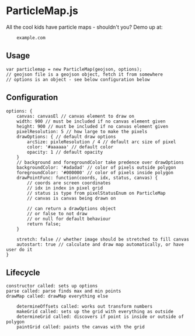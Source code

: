 # ParticleMap.js

All the cool kids have particle maps - shouldn't you?
Demo up at:

        example.com

## Usage

    var particlemap = new ParticleMap(geojson, options);
    // geojson file is a geojson object, fetch it from somewhere
    // options is an object - see below configuration below

## Configuration

    options: {
        canvas: canvasEl // canvas element to draw on
        width: 900 // must be included if no canvas element given
        height: 900 // must be included if no canvas element given
        pixelResolution: 5 // how large to make the pixels
        drawOptions: { // default draw options
            arcSize: pixleResolution / 4 // default arc size of pixel
            color: '#aaaaaa' // default color
            opacity: 1 // default opacity
        }
        // background and foregroundColor take predence over drawOptions
        backgroundColor: '#adadad' // color of pixels outside polygon
        foregroundColor: '#000000' // color of pixels inside polygon
        drawPointFunc: function(coords, idx, status, canvas) {
            // coords are screen coordinates
            // idx in index in pixel grid
            // status is type from pixelStatusEnum on ParticleMap
            // canvas is canvas being drawn on

            // can return a drawOptions object
            // or false to not draw
            // or null for default behaviour
            return false;
        }

        stretch: false // whether image should be stretched to fill canvas
        autostart: true // calculate and draw map automatically, or have user do it
    }

## Lifecycle

    constructor called: sets up options
    parse called: parse finds max and min points
    drawMap called: drawMap everything else

        determineOffsets called: works out transform numbers
        makeGrid called: sets up the grid with everything as outside
        determineGrid called: discovers if point is inside or outside of polygon
        paintGrid called: paints the canvas with the grid
